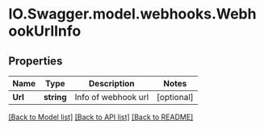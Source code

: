 # IO.Swagger.model.webhooks.WebhookUrlInfo
## Properties

Name | Type | Description | Notes
------------ | ------------- | ------------- | -------------
**Url** | **string** | Info of webhook url | [optional] 

[[Back to Model list]](../README.md#documentation-for-models) [[Back to API list]](../README.md#documentation-for-api-endpoints) [[Back to README]](../README.md)

